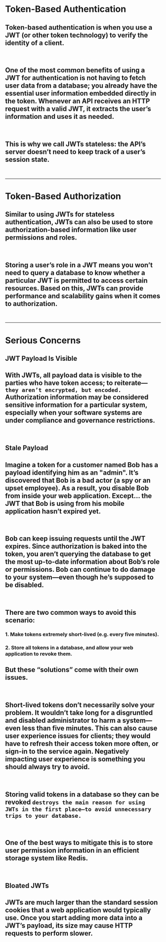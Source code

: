 # **Token-Based Authentication**

## Token-based authentication is when you use a JWT (or other token technology) to verify the identity of a client.

<br/>

## One of the most common benefits of using a JWT for authentication is not having to fetch user data from a database; you already have the essential user information embedded directly in the token. Whenever an API receives an HTTP request with a valid JWT, it extracts the user’s information and uses it as needed.

<br/>

## This is why we call JWTs stateless: the API’s server doesn’t need to keep track of a user’s session state.

<br/>

---

# **Token-Based Authorization**

## Similar to using JWTs for stateless authentication, JWTs can also be used to store authorization-based information like user permissions and roles.

<br/>

## Storing a user’s role in a JWT means you won’t need to query a database to know whether a particular JWT is permitted to access certain resources. Based on this, JWTs can provide performance and scalability gains when it comes to authorization.

<br/>

---

# Serious Concerns

## **JWT Payload Is Visible**
## With JWTs, all payload data is visible to the parties who have token access; to reiterate—``they aren’t encrypted, but encoded.`` Authorization information may be considered sensitive information for a particular system, especially when your software systems are under compliance and governance restrictions.

<br/>

## **Stale Payload**

## Imagine a token for a customer named Bob has a payload identifying him as an "admin". It’s discovered that Bob is a bad actor (a spy or an upset employee). As a result, you disable Bob from inside your web application. Except… the JWT that Bob is using from his mobile application hasn’t expired yet.

<br/>

## Bob can keep issuing requests until the JWT expires. Since authorization is baked into the token, you aren’t querying the database to get the most up-to-date information about Bob’s role or permissions. Bob can continue to do damage to your system—even though he’s supposed to be disabled.

<br/>

## There are two common ways to avoid this scenario:

### 1. Make tokens extremely short-lived (e.g. every five minutes).
### 2. Store all tokens in a database, and allow your web application to revoke them.

## But these “solutions” come with their own issues.

<br/>

## Short-lived tokens don’t necessarily solve your problem. It wouldn’t take long for a disgruntled and disabled administrator to harm a system—even less than five minutes. This can also cause user experience issues for clients; they would have to refresh their access token more often, or sign-in to the service again. Negatively impacting user experience is something you should always try to avoid.

<br/>

## Storing valid tokens in a database so they can be revoked `destroys the main reason for using JWTs in the first place—to avoid unnecessary trips to your database.`

<br/>

## One of the best ways to mitigate this is to store user permission information in an efficient storage system like Redis.

<br/>

## **Bloated JWTs**
## JWTs are much larger than the standard session cookies that a web application would typically use. Once you start adding more data into a JWT’s payload, its size may cause HTTP requests to perform slower.